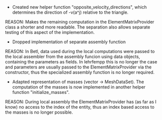 - Created new helper function "opposite_velocity_directions", which determines the direction of -v(a^j) relative to the triangle.

REASON: Makes the remaining computation in the ElementMatrixProvider class a shorter and more readable. The separation also allows separate testing of this aspect of the implementation.

- Dropped implementation of separate assembly function

REASON: In Betl, data used during the local computations were passed to the local assembler from the assembly funcion using data objects, containing the parameters as fields. In lehrfempp this is no longer the case and parameters are usually passed to the ElementMatrixProvider via the constructor, thus the specialized assembly function is no longer required.

- Adapted representation of masses (vector -> MeshDataSet). The computation of the masses is now implemented in another helper function "initialize_masses".

REASON: During local assembly the ElementMatrixProvider has (as far as I know) no access to the index of the entity, thus an index based access to the masses is no longer possible. 
